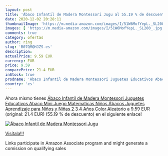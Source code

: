```yaml
---
layout: post
title: 'Ábaco Infantil de Madera Montessori Jugu al 55.19 % de descuento'
date: 2020-12-02 20:28:11
thumbnailImage: 'https://m.media-amazon.com/images/I/51W6MofYepL._SL200_.jpg'
images: [ 'https://m.media-amazon.com/images/I/51W6MofYepL._SL200_.jpg' ]
comments: true
category: ofertas
author: ring
slug: 'B07QMQHJZS-es'
description:
actualPrice: 9.59 EUR
currency: EUR
price: 9.59
comparePrice: 21.4 EUR
inStock: true
prodname: 'Ábaco Infantil de Madera Montessori Juguetes Educativos Abaco Mini Juego Matematicas Niños Ábacos Juguetes Aprendizaje para Niños y Niñas 2 3 4 Años Color Aleatorio'
country: 'es'
---
```


Ahora mismo tienes [Ábaco Infantil de Madera Montessori Juguetes Educativos Abaco Mini Juego Matematicas Niños Ábacos Juguetes Aprendizaje para Niños y Niñas 2 3 4 Años Color Aleatorio](https://www.amazon.es/dp/B07QMQHJZS/?tag=tolees-21) a 9.59 EUR (original: 21.4 EUR) (55.19 %  de descuento) en el siguiente enlace!

[![Ábaco Infantil de Madera Montessori Jugu](https://m.media-amazon.com/images/I/51W6MofYepL._SL200_.jpg)](https://www.amazon.es/dp/B07QMQHJZS/?tag=tolees-21)

[Visítala!!!](https://www.amazon.es/dp/B07QMQHJZS/?tag=tolees-21)

Links participate in Amazon Associate program and might generate a comission on qualifying sales
